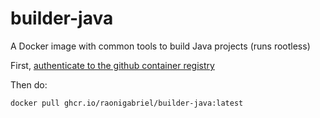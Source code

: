 # builder-java
A Docker image with common tools to build Java projects (runs rootless)

First, [authenticate to the github container registry](https://docs.github.com/en/packages/working-with-a-github-packages-registry/working-with-the-container-registry#authenticating-to-the-container-registry)

Then do:

```sh
docker pull ghcr.io/raonigabriel/builder-java:latest
```

